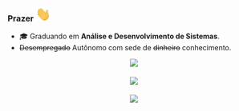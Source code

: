 
### Prazer <img src="https://raw.githubusercontent.com/mlobato447/mlobato447/main/wave.gif" width="30"> 
- 🎓 Graduando em **Análise e Desenvolvimento de Sistemas**. 
- ~~Desempregado~~ Autônomo com sede de ~~dinheiro~~ conhecimento.

<div align="center">
  <div>
    <a href="https://github.com/mlobato447">
    <img height="170em" src="https://github-readme-stats.vercel.app/api?username=mlobato447&show_icons=true&theme=radical&include_all_commits=true&      count_private=true"/>
    </a>
  </div>
  <br>
  <div>
    <img height="170em" src="https://github-readme-stats.vercel.app/api/top-langs/?username=mlobato447&layout=compact&langs_count=7&theme=radical"/>
  </div>
  <br>
  <div>
 <img height="120em" src="https://github-profile-trophy.vercel.app/?username=mlobato447&theme=juicyfresh"/>
  </div>
</div>

  
